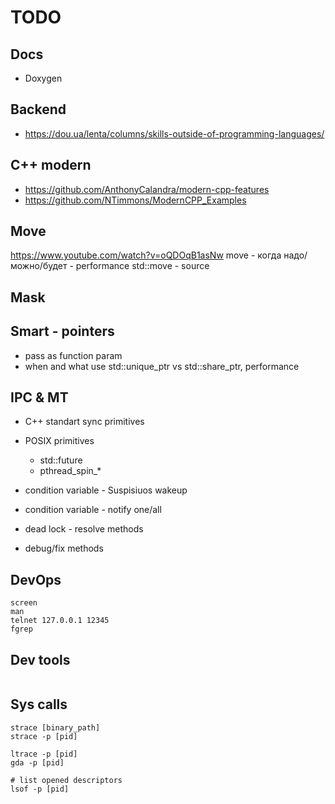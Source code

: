 # TODO

## Docs

- Doxygen

## Backend

- https://dou.ua/lenta/columns/skills-outside-of-programming-languages/

## C++ modern

- https://github.com/AnthonyCalandra/modern-cpp-features
- https://github.com/NTimmons/ModernCPP_Examples

## Move

https://www.youtube.com/watch?v=oQDOqB1asNw
move - когда надо/можно/будет - performance
std::move - source

## Mask

## Smart - pointers

- pass as function param
- when and what use std::unique_ptr vs std::share_ptr, performance

## IPC & MT

- C++ standart sync primitives
- POSIX primitives
  - std::future
  - pthread_spin_*

- condition variable - Suspisiuos wakeup
- condition variable - notify one/all
- dead lock - resolve methods
- debug/fix methods

## DevOps

```shell
screen
man
telnet 127.0.0.1 12345
fgrep
```

## Dev tools

```shell
```

## Sys calls

```shell
strace [binary_path]
strace -p [pid]

ltrace -p [pid]
gda -p [pid]

# list opened descriptors
lsof -p [pid]
```
